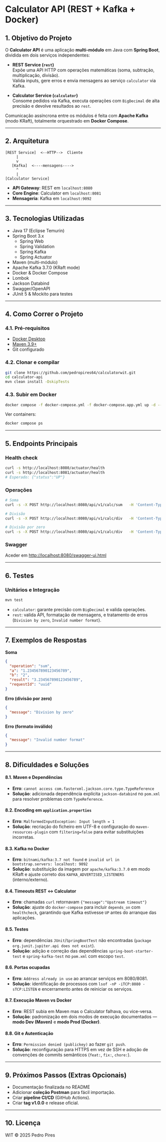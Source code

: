 # Calculator API (REST + Kafka + Docker)

## 1. Objetivo do Projeto
O **Calculator API** é uma aplicação **multi-módulo** em Java com **Spring Boot**, dividida em dois serviços independentes:

- **REST Service (`rest`)**  
  Expõe uma API HTTP com operações matemáticas (soma, subtração, multiplicação, divisão).  
  Valida inputs, gere erros e envia mensagens ao serviço `calculator` via Kafka.

- **Calculator Service (`calculator`)**  
  Consome pedidos via Kafka, executa operações com `BigDecimal` de alta precisão e devolve resultados ao `rest`.

Comunicação assíncrona entre os módulos é feita com **Apache Kafka** (modo KRaft), totalmente orquestrado em **Docker Compose**.

---

## 2. Arquitetura
```
[REST Service]  <--HTTP-->  Cliente
     |
     v
   [Kafka]  <----mensagens---->
     ^
     |
[Calculator Service]
```

- **API Gateway**: REST em `localhost:8080`
- **Core Engine**: Calculator em `localhost:8081`
- **Mensageria**: Kafka em `localhost:9092`

---

## 3. Tecnologias Utilizadas
- Java 17 (Eclipse Temurin)
- Spring Boot 3.x
  - Spring Web
  - Spring Validation
  - Spring Kafka
  - Spring Actuator
- Maven (multi-módulo)
- Apache Kafka 3.7.0 (KRaft mode)
- Docker & Docker Compose
- Lombok
- Jackson Databind
- Swagger/OpenAPI
- JUnit 5 & Mockito para testes

---

## 4. Como Correr o Projeto

### 4.1. Pré-requisitos
- [Docker Desktop](https://www.docker.com/products/docker-desktop/)
- [Maven 3.9+](https://maven.apache.org/download.cgi)
- Git configurado

### 4.2. Clonar e compilar
```bash
git clone https://github.com/pedropires64/calculatorwit.git
cd calculator-api
mvn clean install -DskipTests
```

### 4.3. Subir em Docker
```bash
docker compose -f docker-compose.yml -f docker-compose.app.yml up -d --build
```

Ver containers:
```bash
docker compose ps
```

---

## 5. Endpoints Principais

### Health check
```bash
curl -s http://localhost:8080/actuator/health
curl -s http://localhost:8081/actuator/health
# Esperado: {"status":"UP"}
```

### Operações
```bash
# Soma
curl -s -X POST http://localhost:8080/api/v1/calc/sum   -H 'Content-Type: application/json'   -d '{"a":"1.234567890123456789","b":"2"}'

# Divisão
curl -s -X POST http://localhost:8080/api/v1/calc/div   -H 'Content-Type: application/json'   -d '{"a":"10","b":"3"}'

# Divisão por zero
curl -s -X POST http://localhost:8080/api/v1/calc/div   -H 'Content-Type: application/json'   -d '{"a":"10","b":"0"}'
```

### Swagger
Aceder em [http://localhost:8080/swagger-ui.html](http://localhost:8080/swagger-ui.html)

---

## 6. Testes

### Unitários e Integração
```bash
mvn test
```

- `calculator`: garante precisão com `BigDecimal` e valida operações.
- `rest`: valida API, formatação de mensagens, e tratamento de erros (`Division by zero`, `Invalid number format`).

---

## 7. Exemplos de Respostas

**Soma**
```json
{
  "operation": "sum",
  "a": "1.234567890123456789",
  "b": "2",
  "result": "3.234567890123456789",
  "requestId": "uuid"
}
```

**Erro (divisão por zero)**
```json
{
  "message": "Division by zero"
}
```

**Erro (formato inválido)**
```json
{
  "message": "Invalid number format"
}
```

---

## 8. Dificuldades e Soluções

#### 8.1. Maven e Dependências
- **Erro**: `cannot access com.fasterxml.jackson.core.type.TypeReference`
- **Solução**: adicionada dependência explícita `jackson-databind` no `pom.xml` para resolver problemas com `TypeReference`.

#### 8.2. Encoding em `application.properties`
- **Erro**: `MalformedInputException: Input length = 1`
- **Solução**: recriação do ficheiro em UTF-8 e configuração do `maven-resources-plugin` com `filtering=false` para evitar substituições incorretas.

#### 8.3. Kafka no Docker
- **Erro**: `bitnami/kafka:3.7 not found` e `invalid url in bootstrap.servers: localhost: 9092`
- **Solução**: substituição da imagem por `apache/kafka:3.7.0` em modo KRaft e ajuste correto dos `KAFKA_ADVERTISED_LISTENERS` (interno/externo).

#### 8.4. Timeouts REST ↔ Calculator
- **Erro**: chamadas `curl` retornavam `{"message":"Upstream timeout"}`
- **Solução**: ajuste do `docker-compose` para incluir `depends_on` com `healthcheck`, garantindo que Kafka estivesse `UP` antes do arranque das aplicações.

#### 8.5. Testes
- **Erro**: dependências `JUnit`/`SpringBootTest` não encontradas (`package org.junit.jupiter.api does not exist`).
- **Solução**: adição e correção das dependências `spring-boot-starter-test` e `spring-kafka-test` no `pom.xml` com escopo `test`.

#### 8.6. Portas ocupadas
- **Erro**: `Address already in use` ao arrancar serviços em 8080/8081.
- **Solução**: identificação de processos com `lsof -nP -iTCP:8080 -sTCP:LISTEN` e encerramento antes de reiniciar os serviços.

#### 8.7. Execução Maven vs Docker
- **Erro**: REST subia em Maven mas o Calculator falhava, ou vice-versa.
- **Solução**: padronização em dois modos de execução documentados — **modo Dev (Maven)** e **modo Prod (Docker)**.

#### 8.8. Git e Autenticação
- **Erro**: `Permission denied (publickey)` ao fazer `git push`.
- **Solução**: reconfiguração para HTTPS em vez de SSH e adoção de convenções de commits semânticos (`feat:`, `fix:`, `chore:`).

---

## 9. Próximos Passos (Extras Opcionais)
- Documentação finalizada no README
- Adicionar **coleção Postman** para fácil importação.
- Criar **pipeline CI/CD** (GitHub Actions).
- Criar **tag v1.0.0** e release oficial.

---

## 10. Licença
WIT © 2025 Pedro Pires

